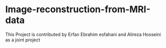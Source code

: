 # Image-reconstruction-from-MRI-data
This Project is contributed by Erfan Ebrahim esfahani and Alireza Hosseini as a joint project
